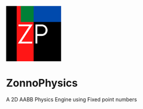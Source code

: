<img src="img/zp.png" width="150" height="150"> 

# ZonnoPhysics
A 2D AABB Physics Engine using Fixed point numbers
